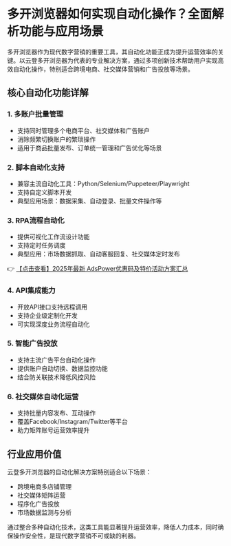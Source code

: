 # 多开浏览器如何实现自动化操作？全面解析功能与应用场景

多开浏览器作为现代数字营销的重要工具，其自动化功能正成为提升运营效率的关键。以云登多开浏览器为代表的专业解决方案，通过多项创新技术帮助用户实现高效自动化操作，特别适合跨境电商、社交媒体营销和广告投放等场景。

## 核心自动化功能详解

### 1. 多账户批量管理
- 支持同时管理多个电商平台、社交媒体和广告账户
- 消除频繁切换账户的繁琐操作
- 适用于商品批量发布、订单统一管理和广告优化等场景

### 2. 脚本自动化支持
- 兼容主流自动化工具：Python/Selenium/Puppeteer/Playwright
- 支持自定义脚本开发
- 典型应用场景：数据采集、自动登录、批量文件操作等

### 3. RPA流程自动化
- 提供可视化工作流设计功能
- 支持定时任务调度
- 典型应用：市场数据抓取、自动客服回复、社交媒体定时发布

👉 [【点击查看】2025年最新 AdsPower优惠码及特价活动方案汇总](https://bit.ly/adspower_free)

### 4. API集成能力
- 开放API接口支持远程调用
- 支持企业级定制化开发
- 可实现深度业务流程自动化

### 5. 智能广告投放
- 支持主流广告平台自动化操作
- 提供账户自动切换、数据监控功能
- 结合防关联技术降低风控风险

### 6. 社交媒体自动化运营
- 支持批量内容发布、互动操作
- 覆盖Facebook/Instagram/Twitter等平台
- 助力矩阵账号运营效率提升

## 行业应用价值

云登多开浏览器的自动化解决方案特别适合以下场景：
- 跨境电商多店铺管理
- 社交媒体矩阵运营
- 程序化广告投放
- 市场数据监测与分析

通过整合多种自动化技术，这类工具能显著提升运营效率，降低人力成本，同时确保操作安全性，是现代数字营销不可或缺的利器。